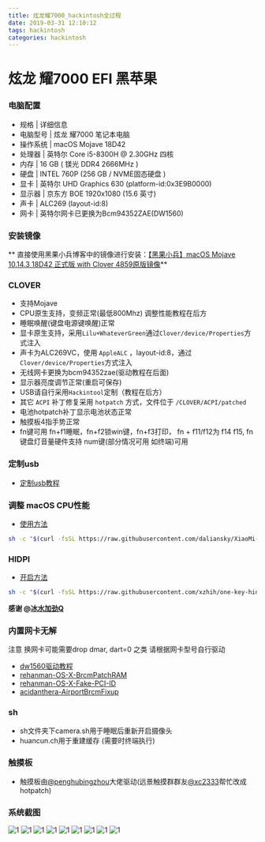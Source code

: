 ```yaml
---
title: 炫龙耀7000_hackintosh全过程
date: 2019-03-31 12:10:12
tags: hackintosh
categories: hackintosh
---
```

# 炫龙 耀7000 EFI 黑苹果


### 电脑配置

*  规格    | 详细信息                                              
*  电脑型号 | 炫龙 耀7000 笔记本电脑                              
*  操作系统 | macOS Mojave 18D42                                
*  处理器   | 英特尔 Core i5-8300H @ 2.30GHz 四核                   
*  内存     | 16 GB ( 镁光 DDR4 2666MHz )                        
*  硬盘     | INTEL 760P (256 GB / NVME固态硬盘 )                      
*  显卡     | 英特尔 UHD Graphics 630 (platform-id:0x3E9B0000)      
*  显示器   | 京东方 BOE  1920x1080 (15.6 英寸)                     
*  声卡     | ALC269 (layout-id:8)                                
*  网卡     | 英特尔网卡已更换为Bcm94352ZAE(DW1560)                   

### 安装镜像

** 直接使用黑果小兵博客中的镜像进行安装：[【黑果小兵】macOS Mojave 10.14.3 18D42 正式版 with Clover 4859原版镜像](https://blog.daliansky.net/macOS-Mojave-10.14.3-18D42-official-version-with-Clover-4859-original-image.html)**

### CLOVER

* 支持Mojave
* CPU原生支持，变频正常(最低800Mhz) 调整性能教程在后方
* 睡眠唤醒(键盘电源键唤醒)正常
* 显卡原生支持，采用`Lilu+WhateverGreen`通过`Clover/device/Properties`方式注入
* 声卡为ALC269VC，使用 `AppleALC` ，layout-id:8，通过`Clover/device/Properties`方式注入
* 无线网卡更换为bcm94352zae(驱动教程在后面)
* 显示器亮度调节正常(重启可保存) 
* USB请自行采用`Hackintool`定制（教程在后方）
* 其它 `ACPI` 补丁修复采用 `hotpatch` 方式，文件位于 `/CLOVER/ACPI/patched`
* 电池hotpatch补丁显示电池状态正常
* 触摸板4指手势正常
* fn键可用 fn+f1睡眠，fn+f2锁win键，fn+f3打印， fn + f11/f12为 f14 f15, fn键盘灯音量硬件支持  num键(部分情况可用 如终端)可用 

### 定制usb
* [定制usb教程](https://blog.daliansky.net/Intel-FB-Patcher-tutorial-and-insertion-pose.html)

### 调整 macOS CPU性能
* [使用方法](https://github.com/daliansky/XiaoMi-Pro/blob/master/one-key-cpufriend/README_CN.md)

``` bash
sh -c "$(curl -fsSL https://raw.githubusercontent.com/daliansky/XiaoMi-Pro/master/one-key-cpufriend/one-key-cpufriend_cn.sh)"
```

### HIDPI   
* [开启方法](https://github.com/xzhih/one-key-hidpi)

``` bash
sh -c "$(curl -fsSL https://raw.githubusercontent.com/xzhih/one-key-hidpi/master/hidpi.sh)"
```
 **感谢 @[冰水加劲Q](https://github.com/xzhih)**

### 内置网卡无解 
注意 换网卡可能需要drop dmar, dart=0 之类 请根据网卡型号自行驱动
* [dw1560驱动教程](https://blog.daliansky.net/Broadcom-BCM94352z-DW1560-drive-new-posture.html) 
* [rehanman-OS-X-BrcmPatchRAM](https://bitbucket.org/RehabMan/os-x-brcmpatchram/downloads/) 
* [rehanman-OS-X-Fake-PCI-ID](https://bitbucket.org/RehabMan/os-x-fake-pci-id/downloads/) 
* [acidanthera-AirportBrcmFixup](https://github.com/acidanthera/AirportBrcmFixup/releases)

### sh
* sh文件夹下camera.sh用于睡眠后重新开启摄像头
* huancun.ch用于重建缓存 (需要时终端执行)

### 触摸板
* 触摸板由[@penghubingzhou](https://github.com/penghubingzhou)大佬驱动(远景触摸群群友[@xc2333](https://github.com/Xc2333)帮忙改成hotpatch)

### 系统截图

![1](/pic/1.png)
![1](/pic/2.png)
![1](/pic/3.png)
![1](/pic/4.png)
![1](/pic/5.png)
![1](/pic/6.png)
![1](/pic/7.png)
![1](/pic/8.png)
![1](/pic/9.png)